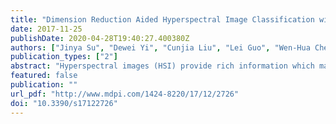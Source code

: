 ```yaml
---
title: "Dimension Reduction Aided Hyperspectral Image Classification with a Small-sized Training Dataset: Experimental Comparisons"
date: 2017-11-25
publishDate: 2020-04-28T19:40:27.400380Z
authors: ["Jinya Su", "Dewei Yi", "Cunjia Liu", "Lei Guo", "Wen-Hua Chen"]
publication_types: ["2"]
abstract: "Hyperspectral images (HSI) provide rich information which may not be captured by other sensing technologies and therefore gradually ﬁnd a wide range of applications. However, they also generate a large amount of irrelevant or redundant data for a speciﬁc task. This causes a number of issues including signiﬁcantly increased computation time, complexity and scale of prediction models mapping the data to semantics (e.g., classiﬁcation), and the need of a large amount of labelled data for training. Particularly, it is generally difﬁcult and expensive for experts to acquire sufﬁcient training samples in many applications. This paper addresses these issues by exploring a number of classical dimension reduction algorithms in machine learning communities for HSI classiﬁcation. To reduce the size of training dataset, feature selection (e.g., mutual information, minimal redundancy maximal relevance) and feature extraction (e.g., Principal Component Analysis (PCA), Kernel PCA) are adopted to augment a baseline classiﬁcation method, Support Vector Machine (SVM). The proposed algorithms are evaluated using a real HSI dataset. It is shown that PCA yields the most promising performance in reducing the number of features or spectral bands. It is observed that while signiﬁcantly reducing the computational complexity, the proposed method can achieve better classiﬁcation results over the classic SVM on a small training dataset, which makes it suitable for real-time applications or when only limited training data are available. Furthermore, it can also achieve performances similar to the classic SVM on large datasets but with much less computing time."
featured: false
publication: ""
url_pdf: "http://www.mdpi.com/1424-8220/17/12/2726"
doi: "10.3390/s17122726"
---
```



